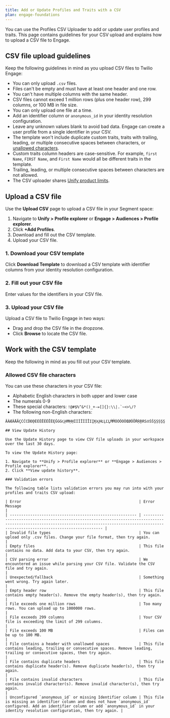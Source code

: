 ```yaml
---
title: Add or Update Profiles and Traits with a CSV
plan: engage-foundations
---
```

You can use the Profiles CSV Uploader to add or update user profiles and traits. This page contains guidelines for your CSV upload and explains how to upload a CSV file to Engage.

## CSV file upload guidelines

Keep the following guidelines in mind as you upload CSV files to Twilio Engage:

- You can only upload `.csv` files.
- Files can't be empty and must have at least one header and one row.
- You can't have multiple columns with the same header.
- CSV files cannot exceed 1 million rows (plus one header row), 299 columns, or 100 MB in file size.
- You can only upload one file at a time.
- Add an identifier column or `anonymous_id` in your identity resolution configuration.
- Leave any unknown values blank to avoid bad data. Engage can create a user profile from a single identifier in your CSV.
- The template won't include duplicate custom traits, traits with trailing, leading, or multiple consecutive spaces between characters, or [unallowed characters](#allowed-csv-file-characters).
- Custom traits column headers are case-sensitive. For example, `first Name`, `FIRST Name`, and `First Name` would all be different traits in the template.
- Trailing, leading, or multiple consecutive spaces between characters are not allowed.
- The CSV uploader shares [Unify product limits](/docs/unify/product-limits/).

## Upload a CSV file

Use the **Upload CSV** page to upload a CSV file in your Segment space:

1. Navigate to **Unify > Profile explorer** or **Engage > Audiences > Profile explorer**.
2. Click **+Add Profiles**.
3. Download and fill out the CSV template.
4. Upload your CSV file.

### 1. Download your CSV template

Click **Download Template** to download a CSV template with identifier columns from your identity resolution configuration. 

### 2. Fill out your CSV file

Enter values for the identifiers in your CSV file. 

### 3. Upload your CSV file

Upload a CSV file to Twilio Engage in two ways:
- Drag and drop the CSV file in the dropzone.
- Click **Browse** to locate the CSV file.

## Work with the CSV template

Keep the following in mind as you fill out your CSV template.

### Allowed CSV file characters

You can use these characters in your CSV file:

- Alphabetic English characters in both upper and lower case
- The numerals 0-9
- These special characters: ```!@#$%^&*()_+-=[]{}:\\|.`~<>\/?```
- The following non-English characters:


```àáâäǎæãåāçćčċďðḍèéêëěẽēėęğġgg͟hħḥh̤ìíîïǐĩīıįķk͟hłļľl̥ṁm̐òóôöǒœøõōřṛr̥ɽßşșśšṣs̤s̱sțťþṭt̤ʈùúûüǔũūűůŵýŷÿźžżẓz̤ÀÁ
ÄǍÆÃÅĀÇĆČĊĎÐḌÈÉÊËĚẼĒĖĘĞĠGG͟HĦḤH̤ÌÍÎÏǏĨĪIĮĶK͟HŁĻĽL̥ṀM̐ÒÓÔÖǑŒØÕŌŘṚR̥ɌSẞŚŠŞȘṢS̤S̱ȚŤÞṬT̤ƮÙÚÛÜǓŨŪŰŮŴÝŶŸŹŽŻẒZ```

## View Update History

Use the Update History page to view CSV file uploads in your workspace over the last 30 days.

To view the Update History page:

1. Navigate to **Unify > Profile explorer** or **Engage > Audiences > Profile explorer**.
2. Click **View update history**.

### Validation errors

The following table lists validation errors you may run into with your profiles and traits CSV upload:

| Error                                                    | Error Message                                                                                                                                                                                    |
| -------------------------------------------------------- | ------------------------------------------------------------------------------------------------------------------------------------------------------------------------------------------------ |
| Invalid file types                                       | You can upload only .csv files. Change your file format, then try again.                                                                                                                         |
| Empty files                                              | This file contains no data. Add data to your CSV, then try again.                                                                                                                                |
| CSV parsing error                                        | We encountered an issue while parsing your CSV file. Validate the CSV file and try again.                                                                                                        |
| Unexpected/fallback                                      | Something went wrong. Try again later.                                                                                                                                                           |
| Empty header row                                         | This file contains empty header(s). Remove the empty header(s), then try again.                                                                                                                  |
| File exceeds one million rows                            | Too many rows. You can upload up to 1000000 rows.                                                                                                                                                |
| File exceeds 299 columns                                 | Your CSV file is exceeding the limit of 299 columns.                                                                                                                                             |
| File exceeds 100 MB                                      | Files can be up to 100 MB.                                                                                                                                                                       |
| File contains a header with unallowed spaces             | This file contains leading, trailing or consecutive spaces. Remove leading, trailing or consecutive spaces, then try again.                                                                      |
| File contains duplicate headers                          | This file contains duplicate header(s). Remove duplicate header(s), then try again.                                                                                                              |
| File contains invalid characters                         | This file contains invalid character(s). Remove invalid character(s), then try again.                                                                                                            |
| Unconfigured `anonymous_id` or missing Identifier column | This file is missing an identifier column and does not have `anonymous_id` configured. Add an identifier column or add `anonymous_id` in your identity resolution configuration, then try again. |
